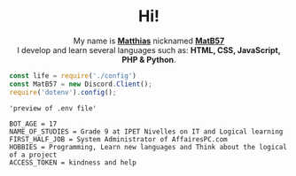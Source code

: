 <h1 align="center">Hi!</h1>
<p align="center">My name is <u><b>Matthias</b></u> nicknamed <u><b>MatB57</b></u>
<br>I develop and learn several languages such as: <b>HTML, CSS, JavaScript, PHP & Python</b>.</p>

```js
const life = require('./config')
const MatB57 = new Discord.Client();
require('dotenv').config();


```

```.env
'preview of .env file'

BOT_AGE = 17
NAME_OF_STUDIES = Grade 9 at IPET Nivelles on IT and Logical learning
FIRST_HALF_JOB = System Administrator of AffairesPC.com
HOBBIES = Programming, Learn new languages and Think about the logical of a project
ACCESS_TOKEN = kindness and help

```

